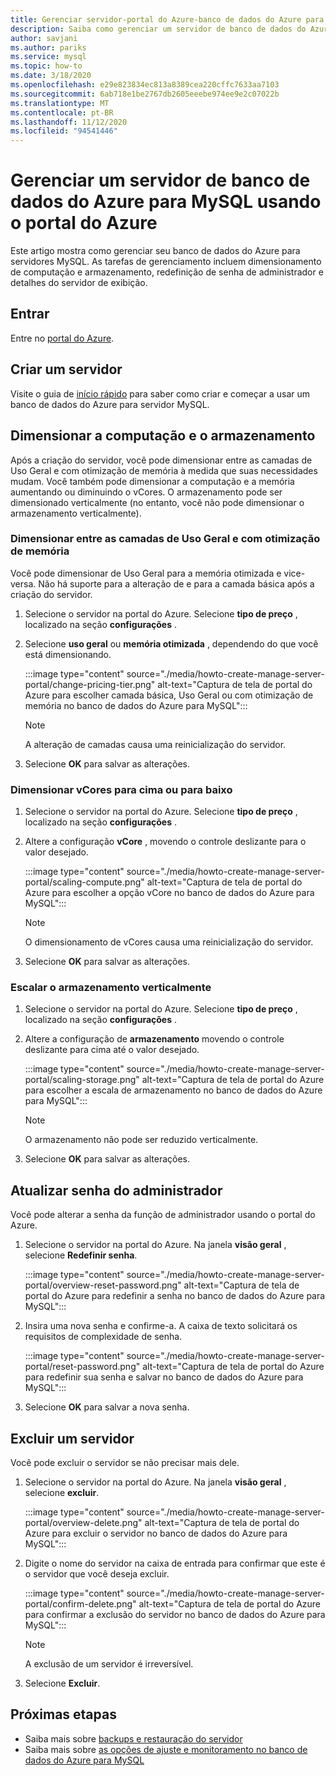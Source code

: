 ```yaml
---
title: Gerenciar servidor-portal do Azure-banco de dados do Azure para MySQL
description: Saiba como gerenciar um servidor de banco de dados do Azure para MySQL do portal do Azure.
author: savjani
ms.author: pariks
ms.service: mysql
ms.topic: how-to
ms.date: 3/18/2020
ms.openlocfilehash: e29e823834ec813a8389cea220cffc7633aa7103
ms.sourcegitcommit: 6ab718e1be2767db2605eeebe974ee9e2c07022b
ms.translationtype: MT
ms.contentlocale: pt-BR
ms.lasthandoff: 11/12/2020
ms.locfileid: "94541446"
---
```

# <a name="manage-an-azure-database-for-mysql-server-using-the-azure-portal"></a>Gerenciar um servidor de banco de dados do Azure para MySQL usando o portal do Azure

Este artigo mostra como gerenciar seu banco de dados do Azure para servidores MySQL. As tarefas de gerenciamento incluem dimensionamento de computação e armazenamento, redefinição de senha de administrador e detalhes do servidor de exibição.

## <a name="sign-in"></a>Entrar

Entre no [portal do Azure](https://portal.azure.com).

## <a name="create-a-server"></a>Criar um servidor

Visite o guia de [início rápido](quickstart-create-mysql-server-database-using-azure-portal.md) para saber como criar e começar a usar um banco de dados do Azure para servidor MySQL.

## <a name="scale-compute-and-storage"></a>Dimensionar a computação e o armazenamento

Após a criação do servidor, você pode dimensionar entre as camadas de Uso Geral e com otimização de memória à medida que suas necessidades mudam. Você também pode dimensionar a computação e a memória aumentando ou diminuindo o vCores. O armazenamento pode ser dimensionado verticalmente (no entanto, você não pode dimensionar o armazenamento verticalmente).

### <a name="scale-between-general-purpose-and-memory-optimized-tiers"></a>Dimensionar entre as camadas de Uso Geral e com otimização de memória

Você pode dimensionar de Uso Geral para a memória otimizada e vice-versa. Não há suporte para a alteração de e para a camada básica após a criação do servidor.

1. Selecione o servidor na portal do Azure. Selecione **tipo de preço** , localizado na seção **configurações** .

2. Selecione **uso geral** ou **memória otimizada** , dependendo do que você está dimensionando.

   :::image type="content" source="./media/howto-create-manage-server-portal/change-pricing-tier.png" alt-text="Captura de tela de portal do Azure para escolher camada básica, Uso Geral ou com otimização de memória no banco de dados do Azure para MySQL":::

   > [!NOTE]
   > A alteração de camadas causa uma reinicialização do servidor.

3. Selecione **OK** para salvar as alterações.

### <a name="scale-vcores-up-or-down"></a>Dimensionar vCores para cima ou para baixo

1. Selecione o servidor na portal do Azure. Selecione **tipo de preço** , localizado na seção **configurações** .

2. Altere a configuração **vCore** , movendo o controle deslizante para o valor desejado.

    :::image type="content" source="./media/howto-create-manage-server-portal/scaling-compute.png" alt-text="Captura de tela de portal do Azure para escolher a opção vCore no banco de dados do Azure para MySQL":::

    > [!NOTE]
    > O dimensionamento de vCores causa uma reinicialização do servidor.

3. Selecione **OK** para salvar as alterações.

### <a name="scale-storage-up"></a>Escalar o armazenamento verticalmente

1. Selecione o servidor na portal do Azure. Selecione **tipo de preço** , localizado na seção **configurações** .

2. Altere a configuração de **armazenamento** movendo o controle deslizante para cima até o valor desejado.

   :::image type="content" source="./media/howto-create-manage-server-portal/scaling-storage.png" alt-text="Captura de tela de portal do Azure para escolher a escala de armazenamento no banco de dados do Azure para MySQL":::

   > [!NOTE]
   > O armazenamento não pode ser reduzido verticalmente.

3. Selecione **OK** para salvar as alterações.

## <a name="update-admin-password"></a>Atualizar senha do administrador

Você pode alterar a senha da função de administrador usando o portal do Azure.

1. Selecione o servidor na portal do Azure. Na janela **visão geral** , selecione **Redefinir senha**.

   :::image type="content" source="./media/howto-create-manage-server-portal/overview-reset-password.png" alt-text="Captura de tela de portal do Azure para redefinir a senha no banco de dados do Azure para MySQL":::

2. Insira uma nova senha e confirme-a. A caixa de texto solicitará os requisitos de complexidade de senha.

   :::image type="content" source="./media/howto-create-manage-server-portal/reset-password.png" alt-text="Captura de tela de portal do Azure para redefinir sua senha e salvar no banco de dados do Azure para MySQL":::

3. Selecione **OK** para salvar a nova senha.

## <a name="delete-a-server"></a>Excluir um servidor

Você pode excluir o servidor se não precisar mais dele.

1. Selecione o servidor na portal do Azure. Na janela **visão geral** , selecione **excluir**.

   :::image type="content" source="./media/howto-create-manage-server-portal/overview-delete.png" alt-text="Captura de tela de portal do Azure para excluir o servidor no banco de dados do Azure para MySQL":::

2. Digite o nome do servidor na caixa de entrada para confirmar que este é o servidor que você deseja excluir.

   :::image type="content" source="./media/howto-create-manage-server-portal/confirm-delete.png" alt-text="Captura de tela de portal do Azure para confirmar a exclusão do servidor no banco de dados do Azure para MySQL":::

   > [!NOTE]
   > A exclusão de um servidor é irreversível.

3. Selecione **Excluir**.

## <a name="next-steps"></a>Próximas etapas

- Saiba mais sobre [backups e restauração do servidor](howto-restore-server-portal.md)
- Saiba mais sobre [as opções de ajuste e monitoramento no banco de dados do Azure para MySQL](concepts-monitoring.md)
